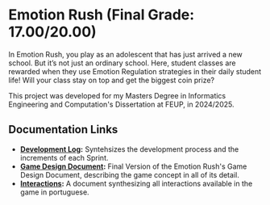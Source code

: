 # Emotion Rush (Final Grade: 17.00/20.00)

In Emotion Rush, you play as an adolescent that has just arrived a new school. But it’s not just an ordinary school. Here, student classes are rewarded when they use Emotion Regulation strategies in their daily student life! Will your class stay on top and get the biggest coin prize?

This project was developed for my Masters Degree in Informatics Engineering and Computation's Dissertation at FEUP, in 2024/2025.

## Documentation Links
- **[Development Log](Docs/LOG.md):** Syntehsizes the development process and the increments of each Sprint.
- **[Game Design Document](Docs/Game_Design_Document.pdf):** Final Version of the Emotion Rush's Game Design Document, describing the game concept in all of its detail.
- **[Interactions](Docs/Interactions.md):** A document synthesizing all interactions available in the game in portuguese.
